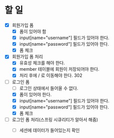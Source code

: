 # 할 일
- [x] 회원가입 폼
  - [x] 폼이 있어야 함 
  - [x] input[name="username"] 필드가 있어야 한다. 
  - [x] input[name="password"] 필드가 있어야 한다.
  - [x] 폼 체크 
- [x] 회원가입 폼 처리 
  - [x] 유효성 체크를 해야 한다. 
  - [x] member 테이블에 회원이 저장되어야 한다.
  - [x] 처리 후에 / 로 이동해야 한다. 302 
- [ ] 로그인 폼
  - [ ] 로그인 상태에서 들어올 수 없다.
  - [x] 폼이 있어야 한다.
  - [x] input[name="username"] 필드가 있어야 한다.
  - [x] input[name="password"] 필드가 있어야 한다.
  - [x] 폼 체크
- [ ] 로그인 폼 처리(스프링 시큐리티가 알아서 해줌)
  - [ ] 세션에 데이터가 들어있는지 확인

